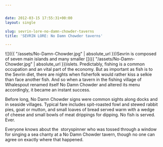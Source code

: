 ```yaml
---


date: 2012-03-15 17:55:31+00:00
layout: single

slug: sevrin-lore-no-damn-chowder-taverns
title: 'SEVRIN LORE: No Damn Chowder taverns'

---
```


![]({{ "/assets/No-Damn-Chowder.jpg" | absolute_url }})Sevrin is composed of seven main islands and many smaller []({{ "/assets/No-Damn-Chowder.jpg" | absolute_url }})islets. Predictably, fishing is a common occupation and an vital part of the economy. But as important as fish is to the Sevrin diet, there are nights when fisherfolk would rather kiss a selkie than face another fish. And so when a tavern in the fishing village of Whalespout renamed itself No Damn Chowder and altered its menu accordingly, it became an instant success.

Before long, No Damn Chowder signs were common sights along docks and in seaside villages. Typical fare includes spit-roasted fowl and stewed rabbit pies, goat or mutton, and small loaves of bread served warm with a wedge of cheese and small bowls of meat drippings for dipping. No fish is served. Ever.

Everyone knows about the  storyspinner who was tossed through a window for singing a sea chanty at a No Damn Chowder tavern, though no one can agree on exactly where that happened.
